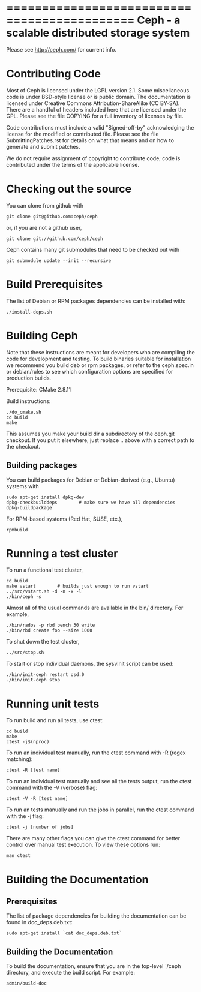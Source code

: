 ============================================
Ceph - a scalable distributed storage system
============================================

Please see http://ceph.com/ for current info.


Contributing Code
=================

Most of Ceph is licensed under the LGPL version 2.1.  Some
miscellaneous code is under BSD-style license or is public domain.
The documentation is licensed under Creative Commons
Attribution-ShareAlike (CC BY-SA).  There are a handful of headers
included here that are licensed under the GPL.  Please see the file
COPYING for a full inventory of licenses by file.

Code contributions must include a valid "Signed-off-by" acknowledging
the license for the modified or contributed file.  Please see the file
SubmittingPatches.rst for details on what that means and on how to
generate and submit patches.

We do not require assignment of copyright to contribute code; code is
contributed under the terms of the applicable license.


Checking out the source
=======================

You can clone from github with

	git clone git@github.com:ceph/ceph

or, if you are not a github user,

	git clone git://github.com/ceph/ceph

Ceph contains many git submodules that need to be checked out with

	git submodule update --init --recursive


Build Prerequisites
===================

The list of Debian or RPM packages dependencies can be installed with:

	./install-deps.sh


Building Ceph
=============

Note that these instructions are meant for developers who are
compiling the code for development and testing.  To build binaries
suitable for installation we recommend you build deb or rpm packages,
or refer to the ceph.spec.in or debian/rules to see which
configuration options are specified for production builds.

Prerequisite: CMake 2.8.11

Build instructions:

	./do_cmake.sh
	cd build
	make

This assumes you make your build dir a subdirectory of the ceph.git
checkout.  If you put it elsewhere, just replace .. above with a
correct path to the checkout.


Building packages
-----------------

You can build packages for Debian or Debian-derived (e.g., Ubuntu)
systems with

	sudo apt-get install dpkg-dev
	dpkg-checkbuilddeps        # make sure we have all dependencies
	dpkg-buildpackage

For RPM-based systems (Red Hat, SUSE, etc.),

	rpmbuild


Running a test cluster
======================

To run a functional test cluster,

	cd build
	make vstart        # builds just enough to run vstart
	../src/vstart.sh -d -n -x -l
	./bin/ceph -s

Almost all of the usual commands are available in the bin/ directory.
For example,

	./bin/rados -p rbd bench 30 write
	./bin/rbd create foo --size 1000

To shut down the test cluster,

	../src/stop.sh

To start or stop individual daemons, the sysvinit script can be used:

	./bin/init-ceph restart osd.0
	./bin/init-ceph stop


Running unit tests
==================

To run build and run all tests, use ctest:

	cd build
	make
	ctest -j$(nproc)

To run an individual test manually, run the ctest command with -R
(regex matching):

	ctest -R [test name]

To run an individual test manually and see all the tests output, run
the ctest command with the -V (verbose) flag:

	ctest -V -R [test name]

To run an tests manually and run the jobs in parallel, run the ctest
command with the -j flag:

	ctest -j [number of jobs]

There are many other flags you can give the ctest command for better control
over manual test execution. To view these options run:

	man ctest


Building the Documentation
==========================

Prerequisites
-------------

The list of package dependencies for building the documentation can be
found in doc_deps.deb.txt:

	sudo apt-get install `cat doc_deps.deb.txt`

Building the Documentation
--------------------------

To build the documentation, ensure that you are in the top-level
`/ceph directory, and execute the build script. For example:

	admin/build-doc

